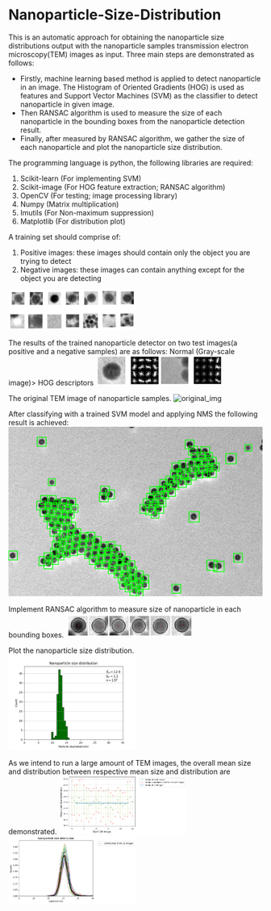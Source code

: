 # Nanoparticle-Size-Distribution

This is an automatic approach for obtaining the nanoparticle size distributions output with the nanoparticle samples transmission electron microscopy(TEM) images as input. Three main steps are demonstrated as follows: 
- Firstly, machine learning based method is applied to detect nanoparticle in an image. The Histogram of Oriented Gradients (HOG) is used as features and Support Vector Machines (SVM) as the classifier to detect nanoparticle in given image. 
- Then RANSAC algorithm is used to measure the size of each nanoparticle in the bounding boxes from the nanoparticle detection result.
- Finally, after measured by RANSAC algorithm, we gather the size of each nanoparticle and plot the nanoparticle size distribution. 

The programming language is python, the following libraries are required:

1. Scikit-learn (For implementing SVM)
2. Scikit-image (For HOG feature extraction; RANSAC algorithm)
3. OpenCV (For testing; image processing library)
4. Numpy (Matrix multiplication)
5. Imutils (For Non-maximum suppression)
6. Matplotlib (For distribution plot)

A training set should comprise of:

1. Positive images: these images should contain only the object you are trying to detect
2. Negative images: these images can contain anything except for the object you are detecting
<img src="https://github.com/alice31229/Nanoparticle-Size-Distribution/blob/main/asset/diversity.png" width="50%" height="50%" />


The results of the trained nanoparticle detector on two test images(a positive and a negative samples) are as follows: Normal (Gray-scale image)> HOG descriptors
<img src="https://github.com/alice31229/Nanoparticle-Size-Distribution/blob/main/asset/pos_neg_hog.png" width="50%" height="50%" />

The original TEM image of nanoparticle samples.
![original_img](asset/NaYbF4_15Er_Lu_13nm_0002.png)

After classifying with a trained SVM model and applying NMS the following result is achieved:
![sw_img](asset/bbox_NaYbF4_15Er_Lu_13nm_0002.png)

Implement RANSAC algorithm to measure size of nanoparticle in each bounding boxes.
<img src="https://github.com/alice31229/Nanoparticle-Size-Distribution/blob/main/asset/ransac.png" width="50%" height="50%" />

Plot the nanoparticle size distribution.
<img src="https://github.com/alice31229/Nanoparticle-Size-Distribution/blob/main/asset/distribution_NaYbF4_15Er_Lu_13nm_0002.png" width="50%" height="50%" />

As we intend to run a large amount of TEM images, the overall mean size and distribution between respective mean size and distribution are demonstrated. 
<img src="https://github.com/alice31229/Nanoparticle-Size-Distribution/blob/main/asset/diameter_mean.png" width="50%" height="50%" />
<img src="https://github.com/alice31229/Nanoparticle-Size-Distribution/blob/main/asset/hist_overlap_addmain.png" width="50%" height="50%" />


